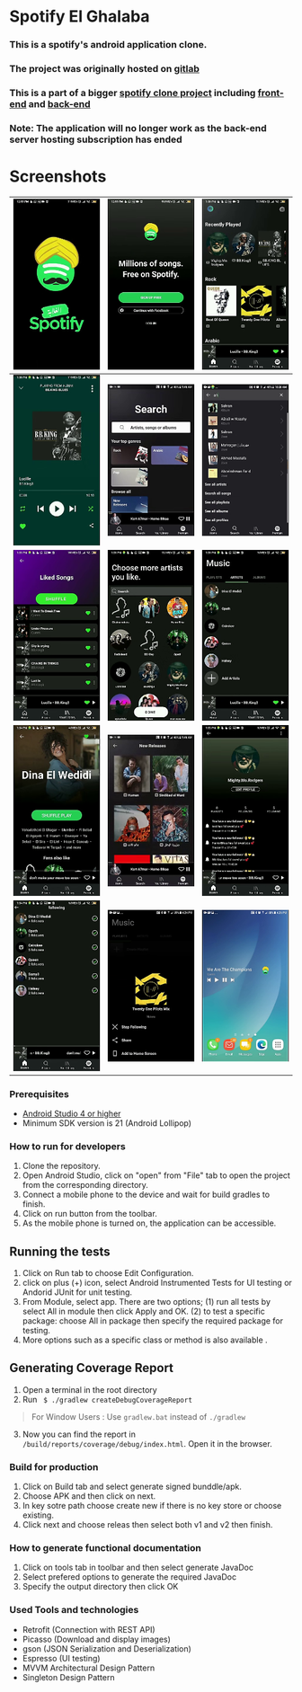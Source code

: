 # Spotify El Ghalaba
### This is a spotify's android application clone.

### The project was originally hosted on [gitlab](https://gitlab.com/spotify_el8alaba/android)

### This is a part of a bigger [spotify clone project](https://gitlab.com/spotify_el8alaba/) including [front-end](https://github.com/Happysword/Spotify-El8alaba-FrontEnd) and [back-end](https://github.com/yousefwalid/SpotifyElGhalaba)

### Note: The application will no longer work as the back-end server hosting subscription has ended

# Screenshots
![](screenshots/screen_01.png) |![](screenshots/screen_02.png) |![](screenshots/screen_03.png)
:-----------------------------:|:-----------------------------:|:-----------------------------:
![](screenshots/screen_04.png) |![](screenshots/screen_05.png) |![](screenshots/screen_06.png)
![](screenshots/screen_07.png) |![](screenshots/screen_08.png) |![](screenshots/screen_09.png)
![](screenshots/screen_10.png) |![](screenshots/screen_11.png) |![](screenshots/screen_12.png)
![](screenshots/screen_13.png) |![](screenshots/screen_14.png) |![](screenshots/screen_15.png)


### Prerequisites
- [Android Studio 4 or higher](https://developer.android.com/studio/)
- Minimum SDK version is 21 (Android Lollipop)

### How to run for developers
1. Clone the repository. 
2. Open Android Studio, click on "open" from "File" tab to open the project from the corresponding directory. 
3. Connect a mobile phone to the device and wait for build gradles to finish. 
4. Click on run button from the toolbar.
5. As the mobile phone is turned on, the application can be accessible.

## Running the tests
1. Click on Run tab to choose Edit Configuration. 
2. click on plus (+) icon, select Android Instrumented Tests for UI testing or Andorid JUnit for unit testing.
3. From Module, select app. There are two options; (1) run all tests by select All in module then click Apply and OK. (2) to test a specific package: choose All in package then specify the required package for testing. 
4. More options such as a specific class or method is also available . 
 
## Generating Coverage Report

1. Open a terminal in the root directory
2. Run ` $ ./gradlew createDebugCoverageReport`
 > For Window Users : Use `gradlew.bat` instead of `./gradlew`
3. Now you can find the report in `/build/reports/coverage/debug/index.html`. Open it in the browser.

### Build for production
1. Click on Build tab and select generate signed bunddle/apk.
2. Choose APK and then click on next.
3. In key sotre path choose create new if there is no key store or choose existing.
4. Click next and choose releas then select both v1 and v2 then finish.

### How to generate functional documentation
1. Click on tools tab in toolbar and then select generate JavaDoc
2. Select prefered options to generate the required JavaDoc
3. Specify the output directory then click OK

### Used Tools and technologies
- Retrofit (Connection with REST API)
- Picasso (Download and display images)
- gson (JSON Serialization and Deserialization)
- Espresso (UI testing)
- MVVM Architectural Design Pattern
- Singleton Design Pattern
